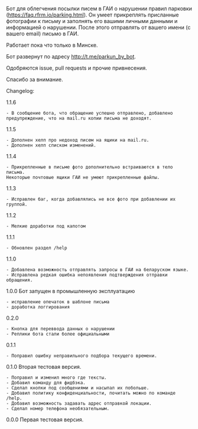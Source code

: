 Бот для облегчения посылки писем в ГАИ о нарушении правил парковки (https://faq.rfrm.io/parking.html). Он умеет прикреплять присланные фотографии к письму и заполнять его вашими личными данными и информацией о нарушении. После этого отправлять от вашего имени (с вашего email) письмо в ГАИ.

Работает пока что только в Минске.

Бот развернут по адресу http://t.me/parkun_by_bot.

Одобряются issue, pull requests и прочие привнесения.

Спасибо за внимание.

Changelog:

1.1.6

    - В сообщение бота, что обращение успешно отправлено, добавлено
    предупреждение, что на mail.ru копии письма не доходят.

1.1.5

    - Дополнен хелп про недоход писем на ящики на mail.ru.
    - Дополнен хелп списком изменений.

1.1.4

    - Прикрепленные в письме фото дополнительно встраиваются в тело письма.
    Некоторые почтовые ящики ГАИ не умеют прикрепленные файлы.

1.1.3

    - Исправлен баг, когда добавлялись не все фото при добавлении их группой.

1.1.2

    - Мелкие доработки под капотом

1.1.1

    - Обновлен раздел /help

1.1.0

    - Добавлена возможность отправлять запросы в ГАИ на беларуском языке.
    - Исправлена редкая ошибка непоявления подтверждения отправки обращения.

1.0.0 Бот запущен в промышленную эксплуатацию

    - исправление опечаток в шаблоне письма
    - доработка логгирования

0.2.0

    - Кнопка для переввода данных о нарушении
    - Реплики бота стали более официальными

0.1.1

    - Поправил ошибку неправильного подбора текущего времени.

0.1.0 Вторая тестовая версия.

    - Поправил и изменил много где тексты.
    - Добавил команду для фидбэка.
    - Сделал кнопки под сообщениями и насыпал их побольше.
    - Добавил политику конфиденциальности, почитать можно по команде /help.
    - Добавил возможность задавать адрес отправкой локации.
    - Сделал номер телефона необязательным.

0.0.0 Первая тестовая версия.
